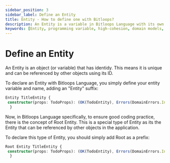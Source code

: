 ```yaml
---
sidebar_position: 3
sidebar_label: Define an Entity
title: Entity - How to define one with Bitloops?
description: An Entity is a variable in Bitloops Language with its own identify. Learn how to define an Entity using BL to increase cohesion of your application.
keywords: [Entity, programming variable, high-cohesion, domain models, ddd, domain driven design, domain, entities, aggregates]
---
```


# Define an Entity

An Entity is an object (or variable) that has identidy. This means it is unique and can be referenced by other objects using its ID. 

To declare an Entity with Bitloops Language, you simply define your entity variable and name, adding an "Entity" suffix:

```typescript
Entity TitleEntity {
 constructor(props: TodoProps): (OK(TodoEntity), Errors(DomainErrors.InvalidTitleError))
  }
```

Now, in Bitloops Language specifically, to ensure good coding practice, there is the concept of Root Entity. This is a special type of Entity as its the Entity that can be referenced by other objects in the application. 

To declare this type of Entity, you should simply add Root as a prefix: 

```typescript
Root Entity TitleEntity {
 constructor(props: TodoProps): (OK(TodoEntity), Errors(DomainErrors.InvalidTitleError))
  }
```